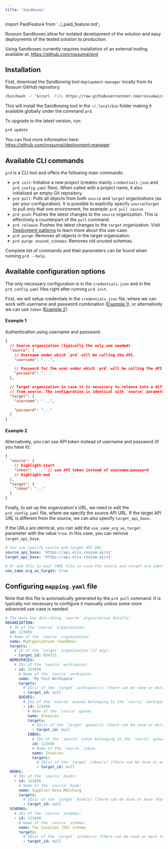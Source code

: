 ```yaml
---
title: 'Sandboxes'
---
```


import PaidFeature from '../\_paid_feature.md';

<PaidFeature />

Rossum Sandboxes allow for isolated development of the solution and easy deployments of the tested solution to production.

Using Sandboxes currently requires installation of an external tooling available at: https://github.com/rossumai/prd

## Installation

First, download the Sandboxing tool `deployment-manager` locally from its Rossum GitHub repository:

```bash
/bin/bash -c "$(curl -fsSL https://raw.githubusercontent.com/rossumai/deployment-manager/main/install.sh)"
```

This will install the Sandboxing tool in the `~/.local/bin` folder making it available globally under the command `prd`.

To upgrade to the latest version, run:

```bash
prd update
```
You can find more information here: https://github.com/rossumai/deployment-manager

## Available CLI commands

`prd` is a CLI tool and offers the following main commands:

- `prd init`: Initialize a new project (creates mainly `credentials.json` and `prd_config.yaml` files). When called with a project name, it also initialized an empty Git repository.
- `prd pull`: Pulls all objects from both `source` and `target` organizations (as per your configuration). It is possible to explicitly specify `source`/`target` to pull only that one environment, for example: `prd pull source`
- `prd push`: Pushes the latest changes to the `source` organization. This is effectively a counterpart of the `pull` command.
- `prd release`: Pushes the latest changes to the `target` organization. Visit [Deployment patterns](./deployment-patterns.md#two-environments-for-sandbox-and-production) to learn more about this use-case.
- `prd purge`: Removes all objects in the target organization.
- `prd purge unused_schemas`: Removes old unused schemas.

Complete list of commands and their parameters can be found when running `prd --help`.

## Available configuration options

The only necessary configuration is in the `credentials.json` and in the `prd_config.yaml` files right after running `prd init`.

First, we will setup credentials in the `credentials.json` file, where we can work with username and password combination ([Example 1](#example-1)), or alternatively we can use `token` ([Example 2](#example-2)).

#### Example 1

Authentication using username and password.

```json title="credentials.json"
{
  // Source organization (typically the only one needed).
  "source": {
    // Username under which `prd` will be calling the API.
    "username": "...",

    // Password for the user under which `prd` will be calling the API.
    "password": "..."
  },

  // Target organization in case it is necessary to release into a different organization
  // from source. The configuration is identical with `source` parameter.
  "target": {
    "username": "...",

    "password": "..."
  }
}
```

#### Example 2

Alternatively, you can use API token instead of username and password (if you have it):

```json title="credentials.json"
{
  "source": {
    // highlight-start
    "token": "..." // use API token instead of username/password
    // highlight-end
  },
  "target": {
    "token": "..."
  }
}
```

Finally, to set up the organization's URL, we need to edit the `prd_config.yaml` file, where we specify the source API URL. If the target API URL is different from the source, we can also specify `target_api_base`.

If the URLs are identical, you can add the `use_same_org_as_target` parameter with the value `true`. In this case, you can remove `target_api_base`.

```yaml title="prd_config.yaml"
# You can specify source and target API URL:
source_api_base: 'https://api.elis.rossum.ai/v1'
target_api_base: 'https://api.elis.rossum.ai/v1'

# Or add this to your YAML file in case the source and target are identical (and omit the target_api_base):
use_same_org_as_target: true
```

## Configuring `mapping.yaml` file

Note that this file is automatically generated by the `prd pull` command. It is typically not necessary to configure it manually unless some more advanced use-case is needed.

```yaml
# The main key describing `source` organization details:
ORGANIZATION:
  # ID of the `source` organization:
  id: 123456
  # Name of the `source` organization:
  name: MyOrganization (Sandbox)
  targets:
    # ID of the `target` organization (if any):
    - target_id: 654321
  WORKSPACES:
    # IDs of the `source` workspaces:
    - id: 123456
      # Name of the `source` workspace:
      name: 'My Test Workspace'
      targets:
        # ID(s) of the `target` workspace(s) (there can be none or more than one):
        - target_id: null
      QUEUES:
        # IDs of the `source` queues belonging to the `source` workspace above:
        - id: 123456
          # Name of the `source` queue:
          name: Invoices
          targets:
            # ID(s) of the `target` queue(s) (there can be none or more than one):
            - target_id: null
          INBOX:
            # IDs of the `source` inbox belonging to the `source` queue above:
            id: 123456
            # Name of the `source` inbox:
            name: Invoices
            targets:
              # ID(s) of the `target` inbox(s) (there can be none or more than one):
              - target_id: null
  HOOKS:
    # IDs of the `source` hooks:
    - id: 123456
      # Name of the `source` hook:
      name: Supplier Data Matching
      targets:
        # ID(s) of the `target` hook(s) (there can be none or more than one):
        - target_id: null
  SCHEMAS:
    # IDs of the `source` schemas:
    - id: 123456
      # Name of the `source` schema:
      name: Tax invoices (US) schema
      targets:
        # ID(s) of the `target` schema(s) (there can be none or more than one):
        - target_id: null
```
